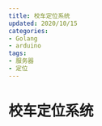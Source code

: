 ```yaml
---
title: 校车定位系统
updated: 2020/10/15
categories:
- Golang
- arduino
tags:
- 服务器
- 定位
---
```


# 校车定位系统

